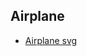 ## Airplane
- [Airplane svg](https://mohan-chinnappan-n5.github.io/svg/edit.html?u=https://raw.githubusercontent.com/mohan-chinnappan-n5/compares/main/svg/airplane.svg)
